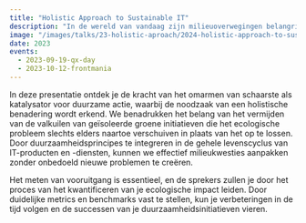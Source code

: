 ```yaml
---
title: "Holistic Approach to Sustainable IT"
description: "In de wereld van vandaag zijn milieuoverwegingen belangrijker dan ooit, en de IT-industrie moet duurzame praktijken prioriteit geven. Mark van der Walle en Emiel Kwakkel zullen de urgentie van het aannemen van duurzame praktijken in IT belichten. Hun presentatie heeft als doel de noodzaak voor verandering te benadrukken en de basis te leggen voor een groenere en meer verantwoorde toekomst."
image: "/images/talks/23-holistic-aproach/2024-holistic-approach-to-sustainable-it.jpg"
date: 2023
events:
  - 2023-09-19-qx-day
  - 2023-10-12-frontmania
---
```


In deze presentatie ontdek je de kracht van het omarmen van schaarste als katalysator voor duurzame actie, waarbij de noodzaak van een holistische benadering wordt erkend. We benadrukken het belang van het vermijden van de valkuilen van geïsoleerde groene initiatieven die het ecologische probleem slechts elders naartoe verschuiven in plaats van het op te lossen. Door duurzaamheidsprincipes te integreren in de gehele levenscyclus van IT-producten en -diensten, kunnen we effectief milieukwesties aanpakken zonder onbedoeld nieuwe problemen te creëren.

Het meten van vooruitgang is essentieel, en de sprekers zullen je door het proces van het kwantificeren van je ecologische impact leiden. Door duidelijke metrics en benchmarks vast te stellen, kun je verbeteringen in de tijd volgen en de successen van je duurzaamheidsinitiatieven vieren.
